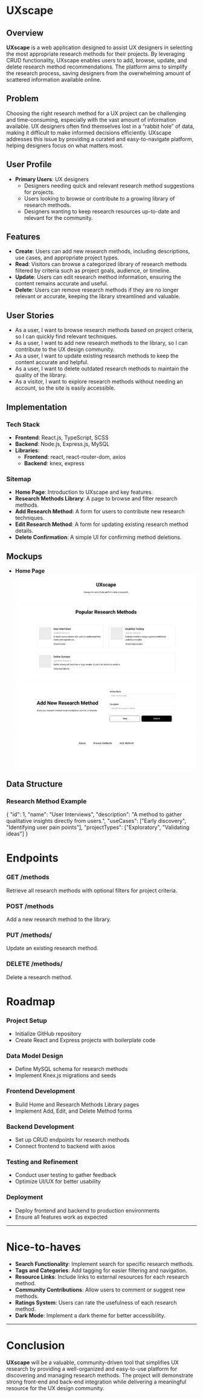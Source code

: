 # UXscape

## Overview

**UXscape** is a web application designed to assist UX designers in selecting the most appropriate research methods for their projects. By leveraging CRUD functionality, UXscape enables users to add, browse, update, and delete research method recommendations. The platform aims to simplify the research process, saving designers from the overwhelming amount of scattered information available online.

## Problem

Choosing the right research method for a UX project can be challenging and time-consuming, especially with the vast amount of information available. UX designers often find themselves lost in a “rabbit hole” of data, making it difficult to make informed decisions efficiently. UXscape addresses this issue by providing a curated and easy-to-navigate platform, helping designers focus on what matters most.

## User Profile

- **Primary Users**: UX designers
  - Designers needing quick and relevant research method suggestions for projects.
  - Users looking to browse or contribute to a growing library of research methods.
  - Designers wanting to keep research resources up-to-date and relevant for the community.

## Features

- **Create**: Users can add new research methods, including descriptions, use cases, and appropriate project types.
- **Read**: Visitors can browse a categorized library of research methods filtered by criteria such as project goals, audience, or timeline.
- **Update**: Users can edit research method information, ensuring the content remains accurate and useful.
- **Delete**: Users can remove research methods if they are no longer relevant or accurate, keeping the library streamlined and valuable.

## User Stories

- As a user, I want to browse research methods based on project criteria, so I can quickly find relevant techniques.
- As a user, I want to add new research methods to the library, so I can contribute to the UX design community.
- As a user, I want to update existing research methods to keep the content accurate and helpful.
- As a user, I want to delete outdated research methods to maintain the quality of the library.
- As a visitor, I want to explore research methods without needing an account, so the site is easily accessible.

## Implementation

### Tech Stack

- **Frontend**: React.js, TypeScript, SCSS
- **Backend**: Node.js, Express.js, MySQL
- **Libraries**:
  - **Frontend**: react, react-router-dom, axios
  - **Backend**: knex, express


### Sitemap

- **Home Page**: Introduction to UXscape and key features.
- **Research Methods Library**: A page to browse and filter research methods.
- **Add Research Method**: A form for users to contribute new research techniques.
- **Edit Research Method**: A form for updating existing research method details.
- **Delete Confirmation**: A simple UI for confirming method deletions.

## Mockups

- **Home Page**
![Home Page Mockup](/src/assets/home.png)

## Data Structure

### Research Method Example
{
  "id": 1,
  "name": "User Interviews",
  "description": "A method to gather qualitative insights directly from users.",
  "useCases": ["Early discovery", "Identifying user pain points"],
  "projectTypes": ["Exploratory", "Validating ideas"]
}

# Endpoints

### GET /methods
Retrieve all research methods with optional filters for project criteria.

### POST /methods
Add a new research method to the library.

### PUT /methods/
Update an existing research method.

### DELETE /methods/
Delete a research method.


# Roadmap

### Project Setup
- Initialize GitHub repository
- Create React and Express projects with boilerplate code

### Data Model Design
- Define MySQL schema for research methods
- Implement Knex.js migrations and seeds

### Frontend Development
- Build Home and Research Methods Library pages
- Implement Add, Edit, and Delete Method forms

### Backend Development
- Set up CRUD endpoints for research methods
- Connect frontend to backend with axios

### Testing and Refinement
- Conduct user testing to gather feedback
- Optimize UI/UX for better usability

### Deployment
- Deploy frontend and backend to production environments
- Ensure all features work as expected

---

# Nice-to-haves
- **Search Functionality**: Implement search for specific research methods.
- **Tags and Categories**: Add tagging for easier filtering and navigation.
- **Resource Links**: Include links to external resources for each research method.
- **Community Contributions**: Allow users to comment or suggest new methods.
- **Ratings System**: Users can rate the usefulness of each research method.
- **Dark Mode**: Implement a dark theme for better accessibility.

---

# Conclusion
**UXscape** will be a valuable, community-driven tool that simplifies UX research by providing a well-organized and easy-to-use platform for discovering and managing research methods. The project will demonstrate strong front-end and back-end integration while delivering a meaningful resource for the UX design community.

